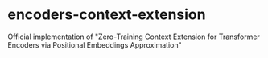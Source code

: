 # encoders-context-extension
Official implementation of "Zero-Training Context Extension for Transformer Encoders via Positional Embeddings Approximation"
